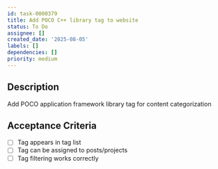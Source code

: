 ```yaml
---
id: task-0000379
title: Add POCO C++ library tag to website
status: To Do
assignee: []
created_date: '2025-08-05'
labels: []
dependencies: []
priority: medium
---
```


## Description

Add POCO application framework library tag for content categorization

## Acceptance Criteria

- [ ] Tag appears in tag list
- [ ] Tag can be assigned to posts/projects
- [ ] Tag filtering works correctly
